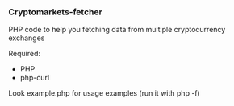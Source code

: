 ### Cryptomarkets-fetcher

PHP code to help you fetching data from multiple cryptocurrency exchanges

Required:
- PHP
- php-curl

Look example.php for usage examples (run it with php -f)
